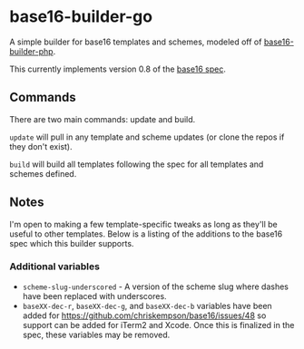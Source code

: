 # base16-builder-go

A simple builder for base16 templates and schemes, modeled off of
[base16-builder-php](https://github.com/chriskempson/base16-builder-php).

This currently implements version 0.8 of the [base16
spec](https://github.com/chriskempson/base16).

## Commands

There are two main commands: update and build.

`update` will pull in any template and scheme updates (or clone the repos if
they don't exist).

`build` will build all templates following the spec for all templates and
schemes defined.

## Notes

I'm open to making a few template-specific tweaks as long as they'll be useful
to other templates. Below is a listing of the additions to the base16 spec which
this builder supports.

### Additional variables

* `scheme-slug-underscored` - A version of the scheme slug where dashes have
  been replaced with underscores.
* `baseXX-dec-r`, `baseXX-dec-g`, and `baseXX-dec-b` variables have been added
  for https://github.com/chriskempson/base16/issues/48 so support can be added
  for iTerm2 and Xcode. Once this is finalized in the spec, these variables may
  be removed.
